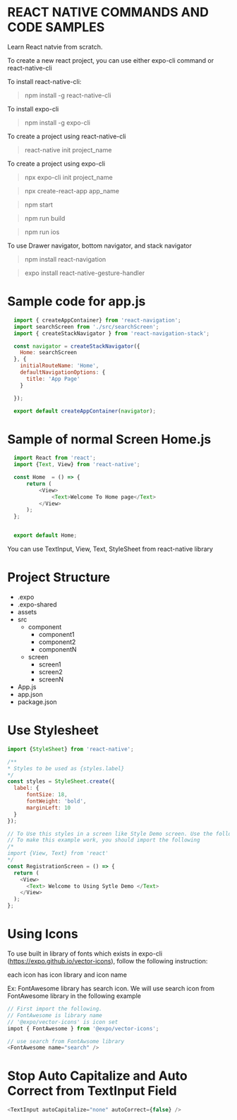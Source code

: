 REACT NATIVE COMMANDS AND CODE SAMPLES
======================================

Learn React natvie from scratch.

To create a new react project, you can use either expo-cli command or react-native-cli

To install react-native-cli:

> npm install -g react-native-cli

To install expo-cli

> npm install -g expo-cli

To create a project using react-native-cli

> react-native init project_name

To create a project using expo-cli

> npx expo-cli init project_name

> npx create-react-app app_name

> npm start

> npm run build

> npm run ios

To use Drawer navigator, bottom navigator, and stack navigator

> npm install react-navigation

> expo install react-native-gesture-handler

Sample code for app.js
======================

```javascript
  import { createAppContainer} from 'react-navigation';
  import searchScreen from './src/searchScreen';
  import { createStackNavigator } from 'react-navigation-stack';

  const navigator = createStackNavigator({
    Home: searchScreen
  }, {
    initialRouteName: 'Home',
    defaultNavigationOptions: {
      title: 'App Page'
    }

  });

  export default createAppContainer(navigator);
```

Sample of normal Screen Home.js
================================

```javascript
  import React from 'react';
  import {Text, View} from 'react-native';

  const Home  = () => {
      return (
          <View>
              <Text>Welcome To Home page</Text>
          </View>
      );
  };


  export default Home;
```
You can use TextInput, View, Text, StyleSheet from react-native library

Project Structure
=================
<!--ts-->
   * .expo
   * .expo-shared
   * assets
   * src
      * component
        * component1
        * component2
        * componentN
      * screen
        * screen1
        * screen2
        * screenN  
   * App.js
   * app.json
   * package.json
<!--te-->

Use Stylesheet
==============

```javascript
import {StyleSheet} from 'react-native';

/**
* Styles to be used as {styles.label}
*/
const styles = StyleSheet.create({
  label: {
      fontSize: 18,
      fontWeight: 'bold',
      marginLeft: 10
  }  
});

// To Use this styles in a screen like Style Demo screen. Use the following code
// To make this example work, you should import the following 
/*  
import {View, Text} from 'react'
*/
const RegistrationScreen = () => {
  return (
    <View>
      <Text> Welcome to Using Sytle Demo </Text>
    </View>
  );
};
```

Using Icons
===========

To use built in library of fonts which exists in expo-cli (https://expo.github.io/vector-icons), follow the following instruction:

each icon has icon library and icon name

Ex: FontAwesome library has search icon. We will use search icon from FontAwesome library in the following example

```javascript
// First import the following. 
// FontAwesome is library name
// '@expo/vector-icons' is icon set
impot { FontAwesome } from '@expo/vector-icons';

// use search from FontAwsome library
<FontAwesome name="search" />
```
Stop Auto Capitalize and Auto Correct from TextInput Field
======================================================

```javascript
<TextInput autoCapitalize="none" autoCorrect={false} />
```
